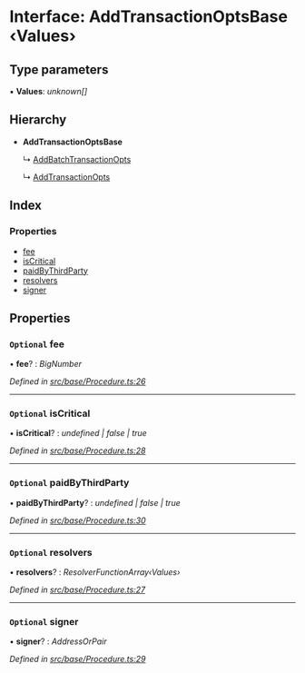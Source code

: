 # Interface: AddTransactionOptsBase ‹**Values**›

## Type parameters

▪ **Values**: *unknown[]*

## Hierarchy

* **AddTransactionOptsBase**

  ↳ [AddBatchTransactionOpts](addbatchtransactionopts.md)

  ↳ [AddTransactionOpts](addtransactionopts.md)

## Index

### Properties

* [fee](addtransactionoptsbase.md#optional-fee)
* [isCritical](addtransactionoptsbase.md#optional-iscritical)
* [paidByThirdParty](addtransactionoptsbase.md#optional-paidbythirdparty)
* [resolvers](addtransactionoptsbase.md#optional-resolvers)
* [signer](addtransactionoptsbase.md#optional-signer)

## Properties

### `Optional` fee

• **fee**? : *BigNumber*

*Defined in [src/base/Procedure.ts:26](https://github.com/PolymathNetwork/polymesh-sdk/blob/a0872cf4/src/base/Procedure.ts#L26)*

___

### `Optional` isCritical

• **isCritical**? : *undefined | false | true*

*Defined in [src/base/Procedure.ts:28](https://github.com/PolymathNetwork/polymesh-sdk/blob/a0872cf4/src/base/Procedure.ts#L28)*

___

### `Optional` paidByThirdParty

• **paidByThirdParty**? : *undefined | false | true*

*Defined in [src/base/Procedure.ts:30](https://github.com/PolymathNetwork/polymesh-sdk/blob/a0872cf4/src/base/Procedure.ts#L30)*

___

### `Optional` resolvers

• **resolvers**? : *ResolverFunctionArray‹Values›*

*Defined in [src/base/Procedure.ts:27](https://github.com/PolymathNetwork/polymesh-sdk/blob/a0872cf4/src/base/Procedure.ts#L27)*

___

### `Optional` signer

• **signer**? : *AddressOrPair*

*Defined in [src/base/Procedure.ts:29](https://github.com/PolymathNetwork/polymesh-sdk/blob/a0872cf4/src/base/Procedure.ts#L29)*
